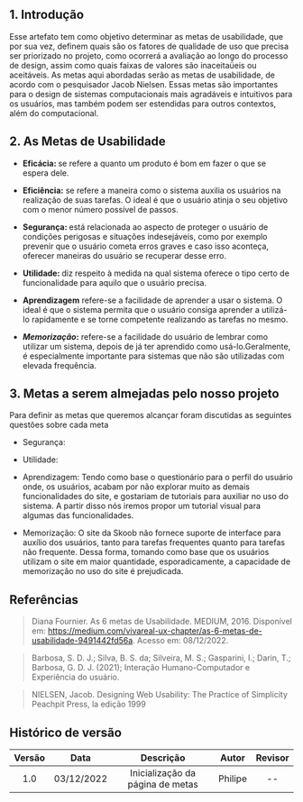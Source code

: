## 1. Introdução
Esse artefato tem como objetivo determinar as metas de usabilidade, que por sua vez, definem quais são os fatores de qualidade de uso que precisa ser priorizado no projeto, como ocorrerá a avaliação ao longo do processo de design, assim como quais faixas de valores são inaceitaǘeis ou aceitáveis. As metas aqui abordadas serão as metas de usabilidade, de acordo com o pesquisador Jacob Nielsen. Essas metas são importantes para o design de sistemas computacionais mais agradáveis e intuitivos para os usuários, mas também podem ser estendidas para outros contextos, além do computacional.


## 2. As Metas de Usabilidade 


- <b>Eficácia: </b> se refere a quanto um produto é bom em fazer o que se espera dele.

- <b>Eficiência:</b> se refere a maneira como o sistema auxilia os usuários na realização de suas tarefas. O ideal é que o usuário atinja o seu objetivo com o menor número possível de passos.

- <b>Segurança: </b>  está relacionada ao aspecto de proteger o usuário de condições perigosas e situações indesejáveis, como por exemplo prevenir que o usuário cometa erros graves e  caso isso aconteça, oferecer maneiras do usuário se recuperar desse erro.

- <b> Utilidade: </b> diz respeito à medida na qual sistema oferece o tipo certo de funcionalidade para aquilo que o usuário precisa.

- <b>Aprendizagem</b> refere-se a facilidade de aprender a usar o sistema. O ideal é que o sistema permita que o usuário consiga aprender a utilizá-lo rapidamente e se torne competente realizando as tarefas no mesmo.

- <b><i>Memorização</i>:</b> refere-se a facilidade do usuário de lembrar como utilizar um sistema, depois de já ter aprendido como usá-lo.Geralmente, é especialmente importante para sistemas que não são utilizadas com elevada frequência.


## 3. Metas a serem almejadas pelo nosso projeto
Para definir as metas que queremos alcançar foram discutidas as seguintes questões sobre cada meta

* Segurança:
* Utilidade:
* Aprendizagem: Tendo como base o questionário para o perfil do usuário onde, os usuários, acabam por não explorar muito as demais funcionalidades do site, e gostariam de tutoriais para auxiliar no uso do sistema. A partir disso nós iremos propor um tutorial visual para algumas das funcionalidades.

* Memorização: O site da Skoob não fornece suporte de interface para auxílio dos usuários, tanto para tarefas frequentes quanto para tarefas não frequente. Dessa forma, tomando como base que os usuários utilizam o site em maior quantidade, esporadicamente, a capacidade de memorização no uso do site é prejudicada.
    



## Referências
> Diana Fournier. As 6 metas de Usabilidade. MEDIUM, 2016. Disponível em: https://medium.com/vivareal-ux-chapter/as-6-metas-de-usabilidade-9491442fd56a. Acesso em: 08/12/2022.

> Barbosa, S. D. J.; Silva, B. S. da; Silveira, M. S.; Gasparini, I.; Darin, T.; Barbosa, G. D. J. (2021); Interação Humano-Computador e Experiência do usuário.

> NIELSEN, Jacob. Designing Web Usability: The Practice of Simplicity Peachpit Press, la edição 1999

## Histórico de versão
| Versão | Data | Descrição | Autor | Revisor |
| :----: | :--: | :-------: | :---: | :-----: |
| 1.0 | 03/12/2022 | Inicialização da página de metas | Philipe | -- |
